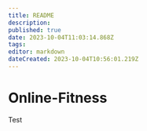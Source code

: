 ```yaml
---
title: README
description: 
published: true
date: 2023-10-04T11:03:14.868Z
tags: 
editor: markdown
dateCreated: 2023-10-04T10:56:01.219Z
---
```


# Online-Fitness
Test
